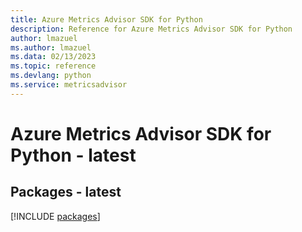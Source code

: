 ```yaml
---
title: Azure Metrics Advisor SDK for Python
description: Reference for Azure Metrics Advisor SDK for Python
author: lmazuel
ms.author: lmazuel
ms.data: 02/13/2023
ms.topic: reference
ms.devlang: python
ms.service: metricsadvisor
---
```

# Azure Metrics Advisor SDK for Python - latest
## Packages - latest
[!INCLUDE [packages](metrics-advisor-index.md)]